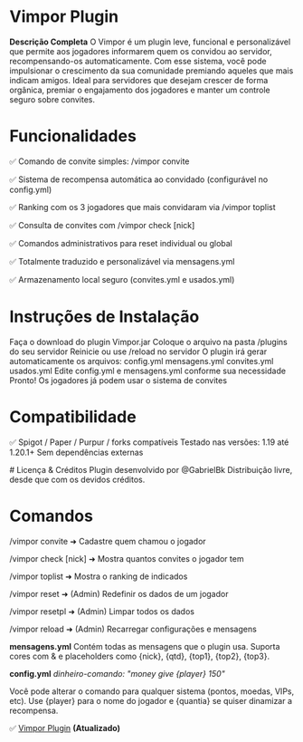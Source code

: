# Vimpor Plugin

**Descrição Completa**
O Vimpor é um plugin leve, funcional e personalizável que permite aos jogadores informarem quem os convidou ao servidor, recompensando-os automaticamente. Com esse sistema, você pode impulsionar o crescimento da sua comunidade premiando aqueles que mais indicam amigos.
Ideal para servidores que desejam crescer de forma orgânica, premiar o engajamento dos jogadores e manter um controle seguro sobre convites.

# Funcionalidades
✅ Comando de convite simples: /vimpor convite <nick>

✅ Sistema de recompensa automática ao convidado (configurável no config.yml)

✅ Ranking com os 3 jogadores que mais convidaram via /vimpor toplist

✅ Consulta de convites com /vimpor check [nick]

✅ Comandos administrativos para reset individual ou global

✅ Totalmente traduzido e personalizável via mensagens.yml

✅ Armazenamento local seguro (convites.yml e usados.yml)

# Instruções de Instalação
Faça o download do plugin Vimpor.jar
Coloque o arquivo na pasta /plugins do seu servidor
Reinicie ou use /reload no servidor
O plugin irá gerar automaticamente os arquivos:
config.yml
mensagens.yml
convites.yml
usados.yml
Edite config.yml e mensagens.yml conforme sua necessidade
Pronto! Os jogadores já podem usar o sistema de convites

# Compatibilidade
✅ Spigot / Paper / Purpur / forks compatíveis
Testado nas versões: 1.19 até 1.20.1+
Sem dependências externas

️# Licença & Créditos
Plugin desenvolvido por @GabrielBk
Distribuição livre, desde que com os devidos créditos.

# Comandos
/vimpor convite <nick> ➜ Cadastre quem chamou o jogador

/vimpor check [nick] ➜ Mostra quantos convites o jogador tem

/vimpor toplist ➜ Mostra o ranking de indicados

/vimpor reset <nick> ➜ (Admin) Redefinir os dados de um jogador

/vimpor resetpl ➜ (Admin) Limpar todos os dados

/vimpor reload ➜ (Admin) Recarregar configurações e mensagens

**mensagens.yml**
Contém todas as mensagens que o plugin usa.
Suporta cores com & e placeholders como {nick}, {qtd}, {top1}, {top2}, {top3}.

**config.yml**
*dinheiro-comando: "money give {player} 150"*

Você pode alterar o comando para qualquer sistema (pontos, moedas, VIPs, etc).
Use {player} para o nome do jogador e {quantia} se quiser dinamizar a recompensa.


✅ [Vimpor Plugin](https://www.spigotmc.org/resources/vimpor-plugin.127463/field?field=documentation) **(Atualizado)**
